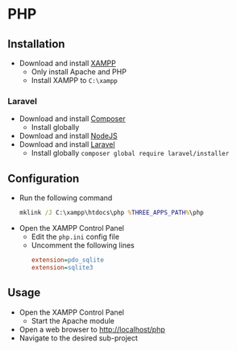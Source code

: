 # PHP

## Installation

- Download and install [XAMPP](https://www.apachefriends.org/download.html)
  - Only install Apache and PHP
  - Install XAMPP to `C:\xampp`

### Laravel

- Download and install [Composer](https://getcomposer.org/download/)
  - Install globally
- Download and install [NodeJS](https://nodejs.org/)
- Download and install [Laravel](https://laravel.com/docs/#installation-via-composer)
  - Install globally `composer global require laravel/installer`

## Configuration

- Run the following command
  ```cmd
  mklink /J C:\xampp\htdocs\php %THREE_APPS_PATH%\php
  ```
- Open the XAMPP Control Panel
  - Edit the `php.ini` config file
  - Uncomment the following lines
    ```ini
    extension=pdo_sqlite
    extension=sqlite3
    ```

## Usage

- Open the XAMPP Control Panel
  - Start the Apache module
- Open a web browser to [http://localhost/php]( http://localhost:80/php )
- Navigate to the desired sub-project
